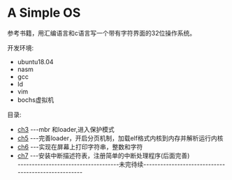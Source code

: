 # A Simple OS
参考书籍，用汇编语言和c语言写一个带有字符界面的32位操作系统。  

开发环境:  
* ubuntu18.04<br>
* nasm<br>
* gcc  
* ld  
* vim  
* bochs虚拟机   

目录:  
* [ch3](./ch3) ---mbr 和loader,进入保护模式  
* [ch5](./ch5) ---完善loader，开启分页机制，加载elf格式内核到内存并解析运行内核  
* [ch6](./ch6) ---实现在屏幕上打印字符串，整数和字符  
* [ch7](./ch7) ---安装中断描述符表，注册简单的中断处理程序(后面完善)  
------------------------------------未完待续----------------------------------------------------  
